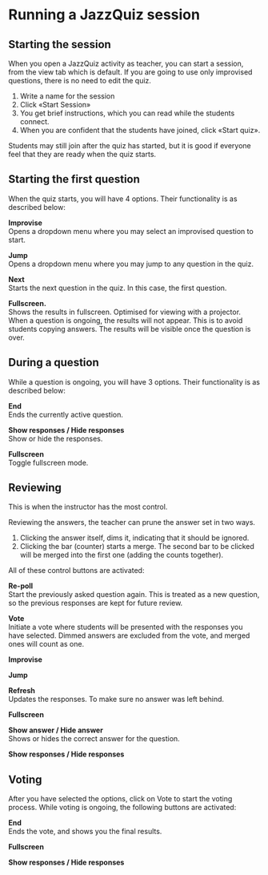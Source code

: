 # Running a JazzQuiz session

## Starting the session
When you open a JazzQuiz activity as teacher, you can start a session, from the view tab which is default. If you are going to use only improvised questions, there is no need to edit the quiz.

1. Write a name for the session
2. Click «Start Session»
3. You get brief instructions, which you can read while the students connect.
4. When you are confident that the students have joined, click «Start quiz».

Students may still join after the quiz has started, but it is good if everyone feel that they are ready when the quiz starts.

## Starting the first question
When the quiz starts, you will have 4 options. Their functionality is as described below:

**Improvise**  
Opens a dropdown menu where you may select an improvised question to start.

**Jump**  
Opens a dropdown menu where you may jump to any question in the quiz.

**Next**  
Starts the next question in the quiz. In this case, the first question.

**Fullscreen.**  
Shows the results in fullscreen. Optimised for viewing with a projector. When a question is ongoing, the results will not appear. This is to avoid students copying answers. The results will be visible once the question is over.

## During a question
While a question is ongoing, you will have 3 options. Their functionality is as described below:

**End**  
Ends the currently active question.

**Show responses / Hide responses**  
Show or hide the responses.

**Fullscreen**  
Toggle fullscreen mode.

## Reviewing
This is when the instructor has the most control.

Reviewing the answers, the teacher can prune the answer set in two ways.
1. Clicking the answer itself, dims it, indicating that it should be ignored.
2. Clicking the bar (counter) starts a merge. The second bar to be clicked will be merged into the first one (adding the counts together).

All of these control buttons are activated:

**Re-poll**  
Start the previously asked question again. This is treated as a new question, so the previous responses are kept for future review.

**Vote**  
Initiate a vote where students will be presented with the responses you have selected. Dimmed answers are excluded from the vote, and merged ones will count as one. 

**Improvise**  

**Jump**  

**Refresh**  
Updates the responses. To make sure no answer was left behind.

**Fullscreen**  

**Show answer / Hide answer**  
Shows or hides the correct answer for the question.

**Show responses / Hide responses**  

## Voting
After you have selected the options, click on Vote to start the voting process.
While voting is ongoing, the following buttons are activated:

**End**  
Ends the vote, and shows you the final results.

**Fullscreen**  

**Show responses / Hide responses**  
